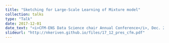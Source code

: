 ```yaml
---
title: "Sketching for Large-Scale Learning of Mixture model"
collection: talks
type: "Talk"
date: 2017-12-01
date_text: "<i>CFM-ENS Data Science chair Annual Conference</i>, Dec. 2017."
slideurl: "http://nkeriven.github.io/files/17_12_pres_cfm.pdf"
---
```

